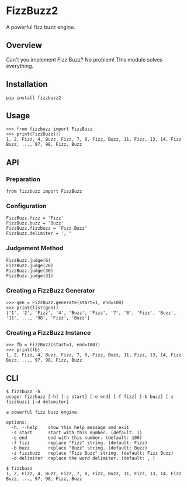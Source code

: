 # FizzBuzz2
A powerful fizz buzz engine.

## Overview
Can't you implement Fizz Buzz? No problem! This module solves everything.

## Installation
```
pip install fizzbuzz2
```

## Usage
```
>>> from fizzbuzz import FizzBuzz
>>> print(FizzBuzz())
1, 2, Fizz, 4, Buzz, Fizz, 7, 8, Fizz, Buzz, 11, Fizz, 13, 14, Fizz Buzz, ..., 97, 98, Fizz, Buzz
```

## API
### Preparation
```
from fizzbuzz import FizzBuzz
```
### Configuration
```
FizzBuzz.fizz = 'Fizz'
FizzBuzz.buzz = 'Buzz'
FizzBuzz.fizzbuzz = 'Fizz Buzz'
FizzBuzz.delimiter = ', '
```
### Judgement Method
```
FizzBuzz.judge(6)
FizzBuzz.judge(20)
FizzBuzz.judge(30)
FizzBuzz.judge(31)
```
### Creating a FizzBuzz Generator
```
>>> gen = FizzBuzz.generate(start=1, end=100)
>>> print(list(gen))
['1', '2', 'Fizz', '4', 'Buzz', 'Fizz', '7', '8', 'Fizz', 'Buzz', '11', ..., '98', 'Fizz', 'Buzz']
```
### Creating a FizzBuzz Instance
```
>>> fb = FizzBuzz(start=1, end=100))
>>> print(fb)
1, 2, Fizz, 4, Buzz, Fizz, 7, 8, Fizz, Buzz, 11, Fizz, 13, 14, Fizz Buzz, ..., 97, 98, Fizz, Buzz
```

## CLI
```
$ fizzbuzz -h
usage: fizzbuzz [-h] [-s start] [-e end] [-f fizz] [-b buzz] [-z fizzbuzz] [-d delimiter]

a powerful fizz buzz engine.

options:
  -h, --help    show this help message and exit
  -s start      start with this number. (default: 1)
  -e end        end with this number. (default: 100)
  -f fizz       replace "Fizz" string. (default: Fizz)
  -b buzz       replace "Buzz" string. (default: Buzz)
  -z fizzbuzz   replace "Fizz Buzz" string. (default: Fizz Buzz)
  -d delimiter  replace the word delimiter. (default: , )
```
```
$ fizzbuzz
1, 2, Fizz, 4, Buzz, Fizz, 7, 8, Fizz, Buzz, 11, Fizz, 13, 14, Fizz Buzz, ..., 97, 98, Fizz, Buzz
```
